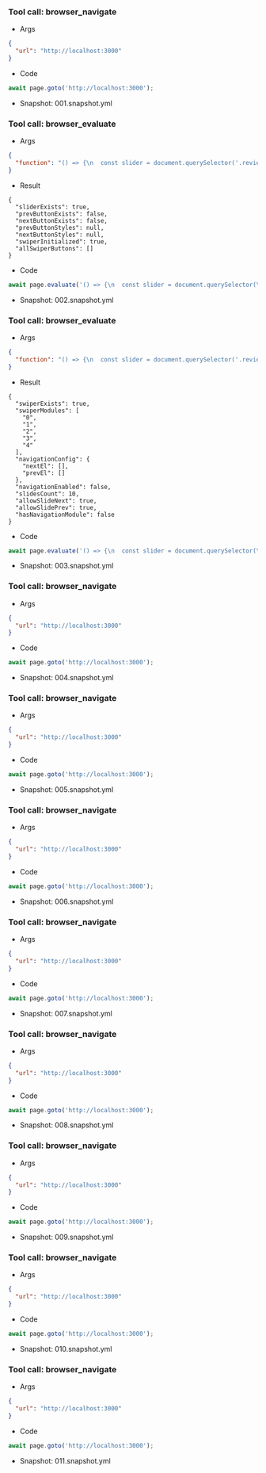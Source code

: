
### Tool call: browser_navigate
- Args
```json
{
  "url": "http://localhost:3000"
}
```
- Code
```js
await page.goto('http://localhost:3000');
```
- Snapshot: 001.snapshot.yml


### Tool call: browser_evaluate
- Args
```json
{
  "function": "() => {\n  const slider = document.querySelector('.reviews__slider');\n  const prevButton = document.querySelector('.reviews__slider .swiper-button-prev');\n  const nextButton = document.querySelector('.reviews__slider .swiper-button-next');\n  \n  return {\n    sliderExists: !!slider,\n    prevButtonExists: !!prevButton,\n    nextButtonExists: !!nextButton,\n    prevButtonStyles: prevButton ? {\n      display: getComputedStyle(prevButton).display,\n      opacity: getComputedStyle(prevButton).opacity,\n      visibility: getComputedStyle(prevButton).visibility,\n      zIndex: getComputedStyle(prevButton).zIndex,\n      left: getComputedStyle(prevButton).left,\n      position: getComputedStyle(prevButton).position\n    } : null,\n    nextButtonStyles: nextButton ? {\n      display: getComputedStyle(nextButton).display,\n      opacity: getComputedStyle(nextButton).opacity,\n      visibility: getComputedStyle(nextButton).visibility,\n      zIndex: getComputedStyle(nextButton).zIndex,\n      right: getComputedStyle(nextButton).right,\n      position: getComputedStyle(nextButton).position\n    } : null,\n    swiperInitialized: !!slider?.swiper,\n    allSwiperButtons: Array.from(document.querySelectorAll('[class*=\"swiper-button\"]')).map(btn => ({\n      className: btn.className,\n      display: getComputedStyle(btn).display,\n      visibility: getComputedStyle(btn).visibility\n    }))\n  };\n}"
}
```
- Result
```
{
  "sliderExists": true,
  "prevButtonExists": false,
  "nextButtonExists": false,
  "prevButtonStyles": null,
  "nextButtonStyles": null,
  "swiperInitialized": true,
  "allSwiperButtons": []
}
```
- Code
```js
await page.evaluate('() => {\n  const slider = document.querySelector(\'.reviews__slider\');\n  const prevButton = document.querySelector(\'.reviews__slider .swiper-button-prev\');\n  const nextButton = document.querySelector(\'.reviews__slider .swiper-button-next\');\n  \n  return {\n    sliderExists: !!slider,\n    prevButtonExists: !!prevButton,\n    nextButtonExists: !!nextButton,\n    prevButtonStyles: prevButton ? {\n      display: getComputedStyle(prevButton).display,\n      opacity: getComputedStyle(prevButton).opacity,\n      visibility: getComputedStyle(prevButton).visibility,\n      zIndex: getComputedStyle(prevButton).zIndex,\n      left: getComputedStyle(prevButton).left,\n      position: getComputedStyle(prevButton).position\n    } : null,\n    nextButtonStyles: nextButton ? {\n      display: getComputedStyle(nextButton).display,\n      opacity: getComputedStyle(nextButton).opacity,\n      visibility: getComputedStyle(nextButton).visibility,\n      zIndex: getComputedStyle(nextButton).zIndex,\n      right: getComputedStyle(nextButton).right,\n      position: getComputedStyle(nextButton).position\n    } : null,\n    swiperInitialized: !!slider?.swiper,\n    allSwiperButtons: Array.from(document.querySelectorAll(\'[class*="swiper-button"]\')).map(btn => ({\n      className: btn.className,\n      display: getComputedStyle(btn).display,\n      visibility: getComputedStyle(btn).visibility\n    }))\n  };\n}');
```
- Snapshot: 002.snapshot.yml


### Tool call: browser_evaluate
- Args
```json
{
  "function": "() => {\n  const slider = document.querySelector('.reviews__slider');\n  const swiperInstance = slider?.swiper;\n  \n  return {\n    swiperExists: !!swiperInstance,\n    swiperModules: swiperInstance ? Object.keys(swiperInstance.modules || {}) : [],\n    navigationConfig: swiperInstance ? swiperInstance.navigation : null,\n    navigationEnabled: swiperInstance ? !!swiperInstance.navigation?.enabled : false,\n    slidesCount: swiperInstance ? swiperInstance.slides?.length : 0,\n    allowSlideNext: swiperInstance ? swiperInstance.allowSlideNext : false,\n    allowSlidePrev: swiperInstance ? swiperInstance.allowSlidePrev : false,\n    hasNavigationModule: !!window.Swiper?.Navigation\n  };\n}"
}
```
- Result
```
{
  "swiperExists": true,
  "swiperModules": [
    "0",
    "1",
    "2",
    "3",
    "4"
  ],
  "navigationConfig": {
    "nextEl": [],
    "prevEl": []
  },
  "navigationEnabled": false,
  "slidesCount": 10,
  "allowSlideNext": true,
  "allowSlidePrev": true,
  "hasNavigationModule": false
}
```
- Code
```js
await page.evaluate('() => {\n  const slider = document.querySelector(\'.reviews__slider\');\n  const swiperInstance = slider?.swiper;\n  \n  return {\n    swiperExists: !!swiperInstance,\n    swiperModules: swiperInstance ? Object.keys(swiperInstance.modules || {}) : [],\n    navigationConfig: swiperInstance ? swiperInstance.navigation : null,\n    navigationEnabled: swiperInstance ? !!swiperInstance.navigation?.enabled : false,\n    slidesCount: swiperInstance ? swiperInstance.slides?.length : 0,\n    allowSlideNext: swiperInstance ? swiperInstance.allowSlideNext : false,\n    allowSlidePrev: swiperInstance ? swiperInstance.allowSlidePrev : false,\n    hasNavigationModule: !!window.Swiper?.Navigation\n  };\n}');
```
- Snapshot: 003.snapshot.yml


### Tool call: browser_navigate
- Args
```json
{
  "url": "http://localhost:3000"
}
```
- Code
```js
await page.goto('http://localhost:3000');
```
- Snapshot: 004.snapshot.yml


### Tool call: browser_navigate
- Args
```json
{
  "url": "http://localhost:3000"
}
```
- Code
```js
await page.goto('http://localhost:3000');
```
- Snapshot: 005.snapshot.yml


### Tool call: browser_navigate
- Args
```json
{
  "url": "http://localhost:3000"
}
```
- Code
```js
await page.goto('http://localhost:3000');
```
- Snapshot: 006.snapshot.yml


### Tool call: browser_navigate
- Args
```json
{
  "url": "http://localhost:3000"
}
```
- Code
```js
await page.goto('http://localhost:3000');
```
- Snapshot: 007.snapshot.yml


### Tool call: browser_navigate
- Args
```json
{
  "url": "http://localhost:3000"
}
```
- Code
```js
await page.goto('http://localhost:3000');
```
- Snapshot: 008.snapshot.yml


### Tool call: browser_navigate
- Args
```json
{
  "url": "http://localhost:3000"
}
```
- Code
```js
await page.goto('http://localhost:3000');
```
- Snapshot: 009.snapshot.yml


### Tool call: browser_navigate
- Args
```json
{
  "url": "http://localhost:3000"
}
```
- Code
```js
await page.goto('http://localhost:3000');
```
- Snapshot: 010.snapshot.yml


### Tool call: browser_navigate
- Args
```json
{
  "url": "http://localhost:3000"
}
```
- Code
```js
await page.goto('http://localhost:3000');
```
- Snapshot: 011.snapshot.yml

